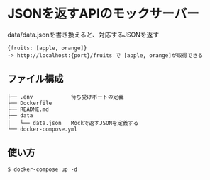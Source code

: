 # JSONを返すAPIのモックサーバー

data/data.jsonを書き換えると、対応するJSONを返す

```
{fruits: [apple, orange]}
-> http://localhost:{port}/fruits で [apple, orange]が取得できる
```

## ファイル構成

```
├── .env            待ち受けポートの定義
├── Dockerfile
├── README.md
├── data
│   └── data.json   Mockで返すJSONを定義する
└── docker-compose.yml
```


## 使い方

```
$ docker-compose up -d
```

